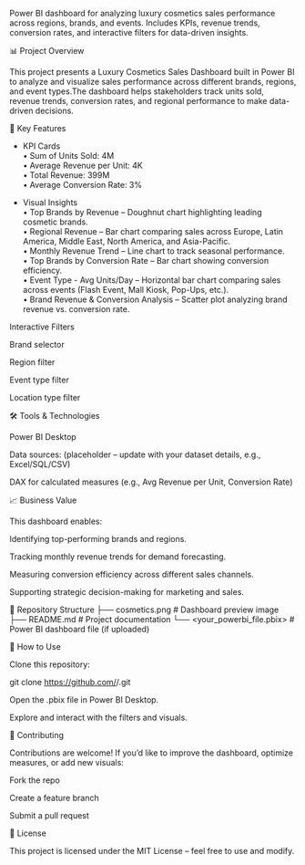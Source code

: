 Power BI dashboard for analyzing luxury cosmetics sales performance across regions, brands, and events. Includes KPIs, revenue trends, conversion rates, and interactive filters for data-driven insights.

📊 Project Overview  

This project presents a Luxury Cosmetics Sales Dashboard built in Power BI to analyze and visualize sales performance across different brands, regions, and event types.The dashboard helps stakeholders track units sold, revenue trends, conversion rates, and regional performance to make data-driven decisions.  

🚀 Key Features
 - KPI Cards    
   • Sum of Units Sold: 4M    
   • Average Revenue per Unit: 4K    
   • Total Revenue: 399M    
   • Average Conversion Rate: 3%        

 - Visual Insights  
   • Top Brands by Revenue – Doughnut chart highlighting leading cosmetic brands.  
   • Regional Revenue – Bar chart comparing sales across Europe, Latin America, Middle East, North America, and Asia-Pacific.  
   • Monthly Revenue Trend – Line chart to track seasonal performance.  
   • Top Brands by Conversion Rate – Bar chart showing conversion efficiency.  
   • Event Type - Avg Units/Day – Horizontal bar chart comparing sales across events (Flash Event, Mall Kiosk, Pop-Ups, etc.).  
   • Brand Revenue & Conversion Analysis – Scatter plot analyzing brand revenue vs. conversion rate.    

Interactive Filters

Brand selector

Region filter

Event type filter

Location type filter

🛠️ Tools & Technologies

Power BI Desktop

Data sources: (placeholder – update with your dataset details, e.g., Excel/SQL/CSV)

DAX for calculated measures (e.g., Avg Revenue per Unit, Conversion Rate)

📈 Business Value

This dashboard enables:

Identifying top-performing brands and regions.

Tracking monthly revenue trends for demand forecasting.

Measuring conversion efficiency across different sales channels.

Supporting strategic decision-making for marketing and sales.

📂 Repository Structure
├── cosmetics.png        # Dashboard preview image
├── README.md            # Project documentation
└── <your_powerbi_file.pbix>  # Power BI dashboard file (if uploaded)

📌 How to Use

Clone this repository:

git clone https://github.com/<your-username>/<repo-name>.git


Open the .pbix file in Power BI Desktop.

Explore and interact with the filters and visuals.

🤝 Contributing

Contributions are welcome! If you’d like to improve the dashboard, optimize measures, or add new visuals:

Fork the repo

Create a feature branch

Submit a pull request

📜 License

This project is licensed under the MIT License – feel free to use and modify.
